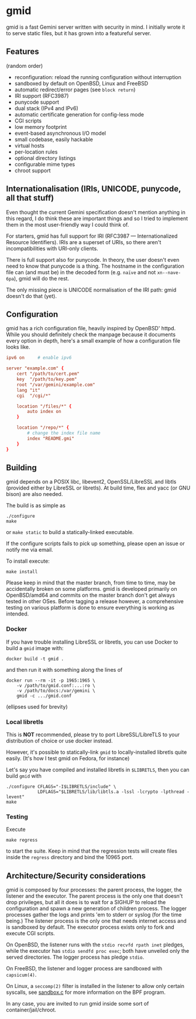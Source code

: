 # gmid

gmid is a fast Gemini server written with security in mind.  I
initially wrote it to serve static files, but it has grown into a
featureful server.


## Features

(random order)

 - reconfiguration: reload the running configuration without
   interruption
 - sandboxed by default on OpenBSD, Linux and FreeBSD
 - automatic redirect/error pages (see `block return`)
 - IRI support (RFC3987)
 - punycode support
 - dual stack (IPv4 and IPv6)
 - automatic certificate generation for config-less mode
 - CGI scripts
 - low memory footprint
 - event-based asynchronous I/O model
 - small codebase, easily hackable
 - virtual hosts
 - per-location rules
 - optional directory listings
 - configurable mime types
 - chroot support


## Internationalisation (IRIs, UNICODE, punycode, all that stuff)

Even thought the current Gemini specification doesn't mention anything
in this regard, I do think these are important things and so I tried
to implement them in the most user-friendly way I could think of.

For starters, gmid has full support for IRI (RFC3987 —
Internationalized Resource Identifiers).  IRIs are a superset of URIs,
so there aren't incompatibilities with URI-only clients.

There is full support also for punycode.  In theory, the user doesn't
even need to know that punycode is a thing.  The hostname in the
configuration file can (and must be) in the decoded form (e.g. `naïve`
and not `xn--nave-6pa`), gmid will do the rest.

The only missing piece is UNICODE normalisation of the IRI path: gmid
doesn't do that (yet).


## Configuration

gmid has a rich configuration file, heavily inspired by OpenBSD'
httpd.  While you should definitely check the manpage because it
documents every option in depth, here's a small example of how a
configuration file looks like.

```conf
ipv6 on     # enable ipv6

server "example.com" {
    cert "/path/to/cert.pem"
    key  "/path/to/key.pem"
    root "/var/gemini/example.com"
    lang "it"
    cgi  "/cgi/*"

    location "/files/*" {
        auto index on
    }

    location "/repo/*" {
        # change the index file name
        index "README.gmi"
    }
}
```


## Building

gmid depends on a POSIX libc, libevent2, OpenSSL/LibreSSL and libtls
(provided either by LibreSSL or libretls).  At build time, flex and
yacc (or GNU bison) are also needed.

The build is as simple as

    ./configure
    make

or `make static` to build a statically-linked executable.

If the configure scripts fails to pick up something, please open an
issue or notify me via email.

To install execute:

    make install

Please keep in mind that the master branch, from time to time, may be
accidentally broken on some platforms.  gmid is developed primarily on
OpenBSD/amd64 and commits on the master branch don't get always tested
in other OSes.  Before tagging a release however, a comprehensive
testing on various platform is done to ensure everything is working as
intended.


### Docker

If you have trouble installing LibreSSL or libretls, you can use
Docker to build a `gmid` image with:

    docker build -t gmid .

and then run it with something along the lines of

    docker run --rm -it -p 1965:1965 \
        -v /path/to/gmid.conf:...:ro \
        -v /path/to/docs:/var/gemini \
        gmid -c .../gmid.conf

(ellipses used for brevity)

### Local libretls

This is **NOT** recommended, please try to port LibreSSL/LibreTLS to
your distribution of choice or use docker instead.

However, it's possible to statically-link `gmid` to locally-installed
libretls quite easily.  (It's how I test gmid on Fedora, for instance)

Let's say you have compiled and installed libretls in `$LIBRETLS`,
then you can build `gmid` with

    ./configure CFLAGS="-I$LIBRETLS/include" \
                LDFLAGS="$LIBRETLS/lib/libtls.a -lssl -lcrypto -lpthread -levent"
    make

### Testing

Execute

    make regress

to start the suite.  Keep in mind that the regression tests will
create files inside the `regress` directory and bind the 10965 port.


## Architecture/Security considerations

gmid is composed by four processes: the parent process, the logger,
the listener and the executor.  The parent process is the only one
that doesn't drop privileges, but all it does is to wait for a SIGHUP
to reload the configuration and spawn a new generation of children
process.  The logger processes gather the logs and prints 'em to
stderr or syslog (for the time being.)  The listener process is the
only one that needs internet access and is sandboxed by default.  The
executor process exists only to fork and execute CGI scripts.

On OpenBSD, the listener runs with the `stdio recvfd rpath inet`
pledges, while the executor has `stdio sendfd proc exec`; both have
unveiled only the served directories.  The logger process has pledge
`stdio`.

On FreeBSD, the listener and logger process are sandboxed with `capsicum(4)`.

On Linux, a `seccomp(2)` filter is installed in the listener to allow
only certain syscalls, see [sandbox.c](sandbox.c) for more information
on the BPF program.

In any case, you are invited to run gmid inside some sort of
container/jail/chroot.
